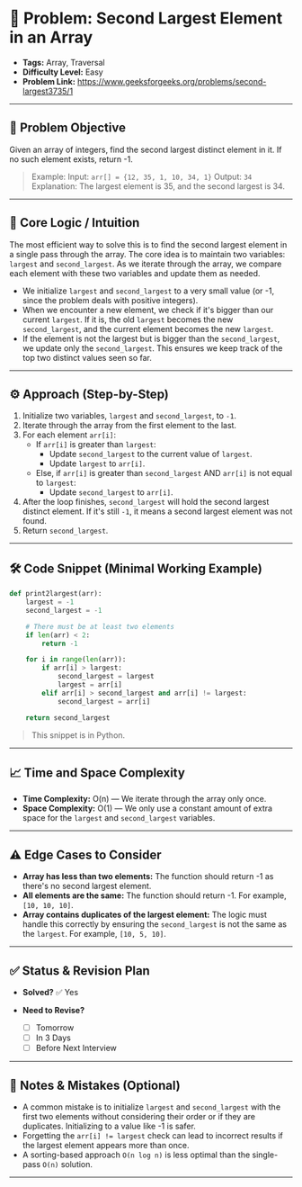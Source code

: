 # 🤤 Problem: Second Largest Element in an Array

* **Tags:** Array, Traversal
* **Difficulty Level:** Easy
* **Problem Link:** https://www.geeksforgeeks.org/problems/second-largest3735/1

---

## 🎯 Problem Objective

Given an array of integers, find the second largest distinct element in it. If no such element exists, return -1.

> Example:
> Input: `arr[] = {12, 35, 1, 10, 34, 1}`
> Output: `34`
> Explanation: The largest element is 35, and the second largest is 34.

---

## 🧠 Core Logic / Intuition

The most efficient way to solve this is to find the second largest element in a single pass through the array. The core idea is to maintain two variables: `largest` and `second_largest`. As we iterate through the array, we compare each element with these two variables and update them as needed.

*   We initialize `largest` and `second_largest` to a very small value (or -1, since the problem deals with positive integers).
*   When we encounter a new element, we check if it's bigger than our current `largest`. If it is, the old `largest` becomes the new `second_largest`, and the current element becomes the new `largest`.
*   If the element is not the largest but is bigger than the `second_largest`, we update only the `second_largest`. This ensures we keep track of the top two distinct values seen so far.

---

## ⚙️ Approach (Step-by-Step)

1.  Initialize two variables, `largest` and `second_largest`, to `-1`.
2.  Iterate through the array from the first element to the last.
3.  For each element `arr[i]`:
    *   If `arr[i]` is greater than `largest`:
        *   Update `second_largest` to the current value of `largest`.
        *   Update `largest` to `arr[i]`.
    *   Else, if `arr[i]` is greater than `second_largest` AND `arr[i]` is not equal to `largest`:
        *   Update `second_largest` to `arr[i]`.
4.  After the loop finishes, `second_largest` will hold the second largest distinct element. If it's still `-1`, it means a second largest element was not found.
5.  Return `second_largest`.

---

## 🛠️ Code Snippet (Minimal Working Example)

```python
def print2largest(arr):
    largest = -1
    second_largest = -1

    # There must be at least two elements
    if len(arr) < 2:
        return -1

    for i in range(len(arr)):
        if arr[i] > largest:
            second_largest = largest
            largest = arr[i]
        elif arr[i] > second_largest and arr[i] != largest:
            second_largest = arr[i]

    return second_largest
```

> This snippet is in Python.

---

## 📈 Time and Space Complexity

*   **Time Complexity:** O(n) — We iterate through the array only once.
*   **Space Complexity:** O(1) — We only use a constant amount of extra space for the `largest` and `second_largest` variables.

---

## ⚠️ Edge Cases to Consider

*   **Array has less than two elements:** The function should return -1 as there's no second largest element.
*   **All elements are the same:** The function should return -1. For example, `[10, 10, 10]`.
*   **Array contains duplicates of the largest element:** The logic must handle this correctly by ensuring the `second_largest` is not the same as the `largest`. For example, `[10, 5, 10]`.

---

## ✅ Status & Revision Plan

*   **Solved?** ✅ Yes
*   **Need to Revise?**

    *   [ ] Tomorrow
    *   [ ] In 3 Days
    *   [ ] Before Next Interview

---

## 📌 Notes & Mistakes (Optional)

*   A common mistake is to initialize `largest` and `second_largest` with the first two elements without considering their order or if they are duplicates. Initializing to a value like -1 is safer.
*   Forgetting the `arr[i] != largest` check can lead to incorrect results if the largest element appears more than once.
*   A sorting-based approach `O(n log n)` is less optimal than the single-pass `O(n)` solution.

---
